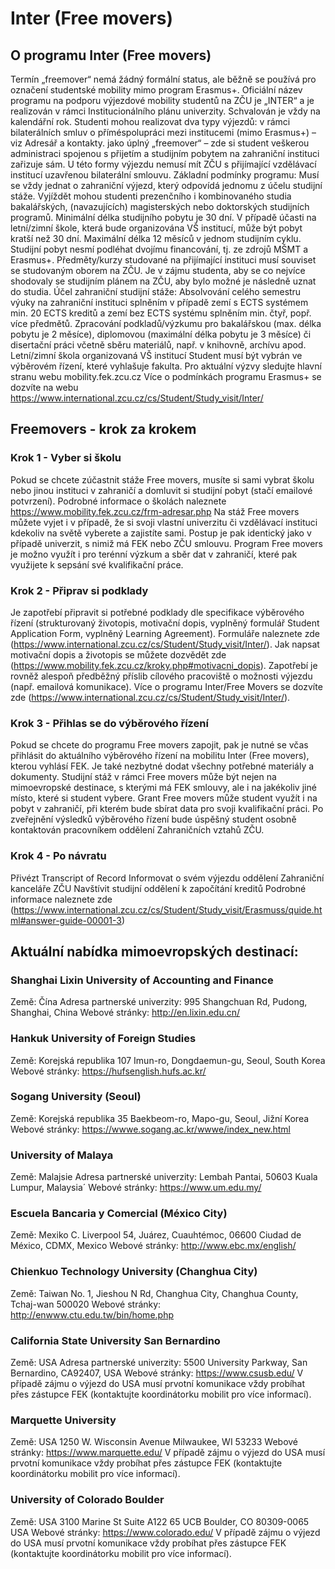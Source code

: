 
# Inter (Free movers)
## O programu Inter (Free movers)
Termín „freemover“ nemá žádný formální status, ale běžně se používá pro označení studentské mobility mimo program Erasmus+. Oficiální název programu na podporu výjezdové mobility studentů na ZČU je „INTER“ a je realizován v rámci Institucionálního plánu univerzity. Schvalován je vždy na kalendářní rok.
Studenti mohou realizovat dva typy výjezdů:
v rámci bilaterálních smluv o příméspolupráci mezi institucemi (mimo Erasmus+) – viz Adresář a kontakty.
jako úplný „freemover“ – zde si student veškerou administraci spojenou s přijetím a studijním pobytem na zahraniční instituci zařizuje sám. U této formy výjezdu nemusí mít ZČU s přijímající vzdělávací institucí uzavřenou bilaterální smlouvu. 
Základní podmínky programu:
Musí se vždy jednat o zahraniční výjezd, který odpovídá jednomu z účelu studijní stáže.
Vyjíždět mohou studenti prezenčního i kombinovaného studia bakalářských, (navazujících) magisterských nebo doktorských studijních programů.
Minimální délka studijního pobytu je 30 dní. V případě účasti na letní/zimní škole, která bude organizována VŠ institucí, může být pobyt kratší než 30 dní. Maximální délka 12 měsíců v jednom studijním cyklu.
Studijní pobyt nesmí podléhat dvojímu financování, tj. ze zdrojů MŠMT a Erasmus+.
Předměty/kurzy studované na přijímající instituci musí souviset se studovaným oborem na ZČU. Je v zájmu studenta, aby se co nejvíce shodovaly se studijním plánem na ZČU, aby bylo možné je následně uznat do studia.
Účel zahraniční studijní stáže:
Absolvování celého semestru výuky na zahraniční instituci splněním v případě zemí s ECTS systémem min. 20 ECTS kreditů a zemí bez ECTS systému splněním min. čtyř, popř. více předmětů.
Zpracování podkladů/výzkumu pro bakalářskou (max. délka pobytu je 2 měsíce), diplomovou (maximální délka pobytu je 3 měsíce) či disertační práci včetně sběru materiálů, např. v knihovně, archívu apod.
Letní/zimní škola organizovaná VŠ institucí
Student musí být vybrán ve výběrovém řízení, které vyhlašuje fakulta. Pro aktuální výzvy sledujte hlavní stranu webu mobility.fek.zcu.cz
Více o podmínkách programu Erasmus+ se dozvíte na webu https://www.international.zcu.cz/cs/Student/Study_visit/Inter/


## Freemovers - krok za krokem
### Krok 1 - Vyber si školu
Pokud se chcete zúčastnit stáže Free movers, musíte si sami vybrat školu nebo jinou instituci v zahraničí a domluvit si studijní pobyt (stačí emailové potvrzení).
Podrobné informace o školách naleznete https://www.mobility.fek.zcu.cz/frm-adresar.php
Na stáž Free movers můžete vyjet i v případě, že si svoji vlastní univerzitu či vzdělávací instituci kdekoliv na světě vyberete a zajistíte sami. Postup je pak identický jako v případě univerzit, s nimiž má FEK nebo ZČU smlouvu. Program Free movers je možno využít i pro terénní výzkum a sběr dat v zahraničí, které pak využijete k sepsání své kvalifikační práce.
### Krok 2 - Připrav si podklady
Je zapotřebí připravit si potřebné podklady dle specifikace výběrového řízení (strukturovaný životopis, motivační dopis, vyplněný formulář Student Application Form, vyplněný Learning Agreement). Formuláře naleznete zde (https://www.international.zcu.cz/cs/Student/Study_visit/Inter/). Jak napsat motivační dopis a životopis se můžete dozvědět zde (https://www.mobility.fek.zcu.cz/kroky.php#motivacni_dopis). Zapotřebí je rovněž alespoň předběžný příslib cílového pracoviště o možnosti výjezdu (např. emailová komunikace). Více o programu Inter/Free Movers se dozvíte zde (https://www.international.zcu.cz/cs/Student/Study_visit/Inter/).
### Krok 3 - Přihlas se do výběrového řízení
Pokud se chcete do programu Free movers zapojit, pak je nutné se včas přihlásit do aktuálního výběrového řízení na mobilitu Inter (Free movers), kterou vyhlásí FEK. Je také nezbytné dodat všechny potřebné materiály a dokumenty. Studijní stáž v rámci Free movers může být nejen na mimoevropské destinace, s kterými má FEK smlouvy, ale i na jakékoliv jiné místo, které si student vybere. Grant Free movers může student využít i na pobyt v zahraničí, při kterém bude sbírat data pro svoji kvalifikační práci.
Po zveřejnění výsledků výběrového řízení bude úspěšný student osobně kontaktován pracovníkem oddělení Zahraničních vztahů ZČU.
### Krok 4 - Po návratu
Přivézt Transcript of Record
Informovat o svém výjezdu oddělení Zahraniční kanceláře ZČU
Navštívit studijní oddělení k započítání kreditů
Podrobné informace naleznete zde (https://www.international.zcu.cz/cs/Student/Study_visit/Erasmuss/quide.html#answer-guide-00001-3)

## Aktuální nabídka mimoevropských destinací:

### Shanghai Lixin University of Accounting and Finance
Země: Čína
Adresa partnerské univerzity: 995 Shangchuan Rd, Pudong, Shanghai, China
Webové stránky: http://en.lixin.edu.cn/

### Hankuk University of Foreign Studies
Země: Korejská republika
107 Imun-ro, Dongdaemun-gu, Seoul, South Korea
Webové stránky: https://hufsenglish.hufs.ac.kr/

### Sogang University (Seoul)
Země: Korejská republika
35 Baekbeom-ro, Mapo-gu, Seoul, Jižní Korea
Webové stránky: https://wwwe.sogang.ac.kr/wwwe/index_new.html

### University of Malaya
Země: Malajsie
Adresa partnerské univerzity: Lembah Pantai, 50603 Kuala Lumpur, Malaysia´
Webové stránky: https://www.um.edu.my/

### Escuela Bancaria y Comercial (México City)
Země: Mexiko
C. Liverpool 54, Juárez, Cuauhtémoc, 06600 Ciudad de México, CDMX, Mexico
Webové stránky: http://www.ebc.mx/english/

### Chienkuo Technology University (Changhua City)
Země: Taiwan
No. 1, Jieshou N Rd, Changhua City, Changhua County, Tchaj-wan 500020
Webové stránky: http://enwww.ctu.edu.tw/bin/home.php

### California State University San Bernardino
Země: USA
Adresa partnerské univerzity: 5500 University Parkway, San Bernardino, CA92407, USA
Webové stránky: https://www.csusb.edu/
V případě zájmu o výjezd do USA musí prvotní komunikace vždy probíhat přes zástupce FEK (kontaktujte koordinátorku mobilit pro více informací).

### Marquette University
Země: USA
1250 W. Wisconsin Avenue Milwaukee, WI 53233
Webové stránky: https://www.marquette.edu/
V případě zájmu o výjezd do USA musí prvotní komunikace vždy probíhat přes zástupce FEK (kontaktujte koordinátorku mobilit pro více informací).

### University of Colorado Boulder
Země: USA
3100 Marine St Suite A122 65 UCB Boulder, CO 80309-0065 USA
Webové stránky: https://www.colorado.edu/
V případě zájmu o výjezd do USA musí prvotní komunikace vždy probíhat přes zástupce FEK (kontaktujte koordinátorku mobilit pro více informací).

